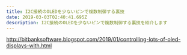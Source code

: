 ```yaml
---
title: I2C接続のOLEDを少ないピンで複数制御する裏技
date: 2019-03-03T02:40:41.695Z
description: I2C接続のOLEDを少ないピンで複数制御する裏技を紹介します
---
```

http://bitbanksoftware.blogspot.com/2019/01/controlling-lots-of-oled-displays-with.html
